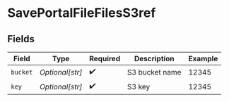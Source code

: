 # SavePortalFileFilesS3ref


## Fields

| Field              | Type               | Required           | Description        | Example            |
| ------------------ | ------------------ | ------------------ | ------------------ | ------------------ |
| `bucket`           | *Optional[str]*    | :heavy_check_mark: | S3 bucket name     | 12345              |
| `key`              | *Optional[str]*    | :heavy_check_mark: | S3 key             | 12345              |